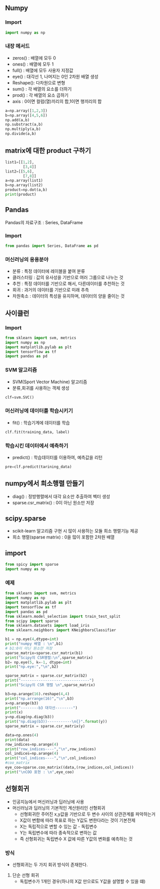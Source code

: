 ## Numpy

### Import
```python
import numpy as np
```

### 내장 메서드
- zeros() : 배열에 모두 0
- ones() : 배열에 모두 1
- full() : 배열에 모두 사용자 지정값
- eye() : 대각선 1, 나머지는 0인 2차원 배열 생성
- Reshape(): 다차원으로 변형
- sum() : 각 배열의 요소를 더하기
- prod() : 각 배열의 요소 곱하기
- axis : 0이면 컬럼(열)끼리의 합,1이면 행끼리의 합
```python
a=np.array([1,2,3])
b=np.array([4,5,6])
np.add(a,b)
np.substract(a,b)
np.multiply(a,b)
np.divide(a,b)
```

## matrix에 대한 product 구하기
```python
list1=[[1,2],
        [3,4]]
list2=[[5,6],
        [7,8]]        
a=np.array(list1)
b=np.array(list2)
product=np.dot(a,b)
print(product)
```

## Pandas
Pandas의 자료구조 : Series, DataFrame

### Import
```python
from pandas import Series, DataFrame as pd
```

### 머신러닝의 응용분야
- 분류 : 특정 데이터에 레이블을 붙여 분류
- 클러스터링 : 값의 유사성을 기반으로 여러 그룹으로 나누는 것
- 추천 : 특정 데이터를 기반으로 해서, 다른데이터를 추천하는 것
- 회귀 : 과거의 데이터를 기반으로 미래 추측
- 차원축소 : 데이터의 특성을 유지하며, 데이터의 양을 줄이는 것

## 사이클런

### Import
```python
from sklearn import svm, metrics
import numpy as np
import matplotlib.pylab as plt
import tensorflow as tf
import pandas as pd
```

### SVM 알고리즘
- SVM(Sport Vector Machine) 알고리즘
- 분류,회귀를 사용하는 객체 생성
```python
clf=svm.SVC()
```

### 머신러닝에 데이터를 학습시키기
- fit() : 학습기계에 데이터를 학습
```python
clf.fit(training_data, label)
```

### 학습시킨 데이터에서 예측하기
- predict() : 학습데이터를 이용하여, 예측값을 리턴
```python
pre=clf.predict(tarining_data)
```

## numpy에서 희소행렬 만들기
- diag() : 정방행렬에서 대각 요소만 추출하여 벡터 생성
- sparse.csr_matrix() : 0이 아닌 원소만 저장

## scipy.sparse
- scikit-learn 알고리즘 구현 시 많이 사용하는 모듈 희소 행렬기능 제공
- 희소 행렬(sparse matrix) : 0을 많이 포함한 2차원 배열

## import
```python
from spicy import sparse
import numpy as np
```

### 예제
```python
from sklearn import svm, metrics
import numpy as np
import matplotlib.pylab as plt
import tensorflow as tf
import pandas as pd
from sklearn.model_selection import train_test_split
from scipy import sparse
from sklearn.datasets import load_iris
from sklearn.neighbors import KNeighborsClassifier

b1 = np.eye(4,dtype=int)
print("numpy 배열 : \n",b1)
# b1:0이 아닌 원소만 저장
sparse_matrix=sparse.csr_matrix(b1)
print("Scipy의 CSR행렬:\n",sparse_matrix)
b2= np.eye(5, k=-1, dtype=int)
print("np.eye:","\n",b2)

sparse_matrix = sparse.csr_matrix(b2)
print("-------------------------------")
print("Scipy의 CSR 행렬 \n",sparse_matrix)

b3=np.arange(16).reshape(4,4)
print("np.arrange(16)","\n",b3)
x=np.arange(b3)
print("--------b3 대각선--------")
print(x)
y=np.diag(np.diag(b3))
print("np.diag(b3))-----------\n{}".format(y))
sparse_matrix = sparse.csr_matrix(y)

data=np.ones(4)
print(data)
row_indices=np.arange(4)
print("row_indices----","\n",row_indices)
col_indices=np.arange(4)
print("col_indices----","\n",col_indices)
#coo_matrix
eye_coo=sparse.coo_matrix((data,(row_indices,col_indices))
print("\nCOO 표현 : \n",eye_coo)
```

## 선형회귀
- 인공지능에서 머신러닝과 딥러닝에 사용
- 머신러닝과 딥러닝의 기본적인 계산원리인 선형회귀
  - 선형회귀란 주어진 x,y값을 기반으로 두 변수 사이의 상관관계를 파악하는거
  - X값이 변함에 따라 목표로 하는 Y값도 변한다라는 것이 기본전제
  - X는 독립적으로 변할 수 있는 값 - 독립변수
  - Y는 독립변수에 따라 종속적으로 변하는 값
  - 즉 선형회귀는 독립변수 X 값에 따른 Y값의 변화를 예측하는 것

### 방식
- 선형회귀는 두 가지 회귀 방식이 존재한다.
1. 단순 선형 회귀
    - 독립변수가 1개인 경우(하나의 X값 만으로도 Y값을 설명할 수 있을 떄)